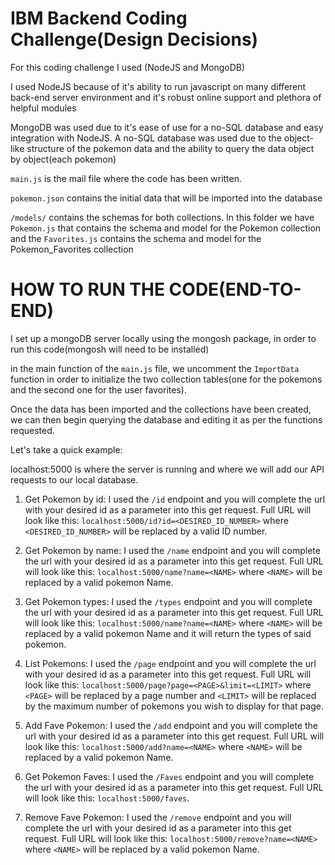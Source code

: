 # IBM Backend Coding Challenge(Design Decisions)

For this coding challenge I used (NodeJS and MongoDB)

I used NodeJS because of it's ability to run javascript on many different back-end server environment and it's robust online support and plethora of helpful modules

MongoDB was used due to it's ease of use for a no-SQL database and easy integration with NodeJS. A no-SQL database was used due to the object-like structure of the pokemon data and the ability to query the data object by object(each pokemon)



`main.js` is the mail file where the code has been written.

`pokemon.json` contains the initial data that will be imported into the database

`/models/` contains the schemas for both collections. In this folder we have `Pokemon.js` that contains the schema and model for the Pokemon collection and the `Favorites.js` contains the schema and model for the Pokemon_Favorites collection



# HOW TO RUN THE CODE(END-TO-END)

I set up a mongoDB server locally using the mongosh package, in order to run this code(mongosh will need to be installed)

in the main function of the `main.js` file, we uncomment the `ImportData` function in order to initialize the two collection tables(one for the pokemons and the second one for the user favorites).
  
Once the data has been imported and the collections have been created, we can then begin querying the database and editing it as per the functions requested.
  
Let's take a quick example:
  
localhost:5000 is where the server is running and where we will add our API requests to our local database.
  
1) Get Pokemon by id:
I used the `/id` endpoint and you will complete the url with your desired id as a parameter into this get request.
Full URL will look like this: `localhost:5000/id?id=<DESIRED_ID_NUMBER>` where `<DESIRED_ID_NUMBER>` will be replaced by a valid ID number.


2) Get Pokemon by name:
I used the `/name` endpoint and you will complete the url with your desired id as a parameter into this get request.
Full URL will look like this: `localhost:5000/name?name=<NAME>` where `<NAME>` will be replaced by a valid pokemon Name.

3) Get Pokemon types:
I used the `/types` endpoint and you will complete the url with your desired id as a parameter into this get request.
Full URL will look like this: `localhost:5000/name?name=<NAME>` where `<NAME>` will be replaced by a valid pokemon Name and it will return the types of said pokemon.

4) List Pokemons:
I used the `/page` endpoint and you will complete the url with your desired id as a parameter into this get request.
Full URL will look like this: `localhost:5000/page?page=<PAGE>&limit=<LIMIT>` where `<PAGE>` will be replaced by a page number and `<LIMIT>` will be replaced by the maximum number of pokemons you wish to display for that page.

5) Add Fave Pokemon:
I used the `/add` endpoint and you will complete the url with your desired id as a parameter into this get request.
Full URL will look like this: `localhost:5000/add?name=<NAME>` where `<NAME>` will be replaced by a valid pokemon Name.

6) Get Pokemon Faves:
I used the `/Faves` endpoint and you will complete the url with your desired id as a parameter into this get request.
Full URL will look like this: `localhost:5000/faves`.

7) Remove Fave Pokemon:
I used the `/remove` endpoint and you will complete the url with your desired id as a parameter into this get request.
Full URL will look like this: `localhost:5000/remove?name=<NAME>` where `<NAME>` will be replaced by a valid pokemon Name.





  
